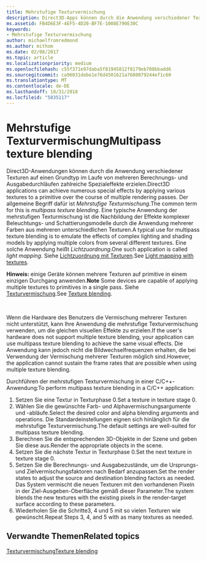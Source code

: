 ```yaml
---
title: Mehrstufige Texturvermischung
description: Direct3D-Apps können durch die Anwendung verschiedener Texturen auf eine Primitive im Laufe von mehreren Berechnungs- und Ausgabedurchläufen zahlreiche Spezialeffekte erzielen.
ms.assetid: FB4D6E3F-4EF5-4D20-BF7E-1008E790E30C
keywords:
- Mehrstufige Texturvermischung
author: michaelfromredmond
ms.author: mithom
ms.date: 02/08/2017
ms.topic: article
ms.localizationpriority: medium
ms.openlocfilehash: c55f371e97daba5f81945812f8179eb708bbadd6
ms.sourcegitcommit: ca96031debe1e76d4501621a7680079244ef1c60
ms.translationtype: MT
ms.contentlocale: de-DE
ms.lasthandoff: 10/31/2018
ms.locfileid: "5835117"
---
```

# <a name="multipass-texture-blending"></a><span data-ttu-id="260f3-104">Mehrstufige Texturvermischung</span><span class="sxs-lookup"><span data-stu-id="260f3-104">Multipass texture blending</span></span>


<span data-ttu-id="260f3-105">Direct3D-Anwendungen können durch die Anwendung verschiedener Texturen auf einen Grundtyp im Laufe von mehreren Berechnungs- und Ausgabedurchläufen zahlreiche Spezialeffekte erzielen.</span><span class="sxs-lookup"><span data-stu-id="260f3-105">Direct3D applications can achieve numerous special effects by applying various textures to a primitive over the course of multiple rendering passes.</span></span> <span data-ttu-id="260f3-106">Der allgemeine Begriff dafür ist *Mehrstufige Texturmischung*.</span><span class="sxs-lookup"><span data-stu-id="260f3-106">The common term for this is *multipass texture blending*.</span></span> <span data-ttu-id="260f3-107">Eine typische Anwendung der mehrstufigen Texturmischung ist die Nachbildung der Effekte komplexer Beleuchtungs- und Schattierungsmodelle durch die Anwendung mehrerer Farben aus mehreren unterschiedlichen Texturen.</span><span class="sxs-lookup"><span data-stu-id="260f3-107">A typical use for multipass texture blending is to emulate the effects of complex lighting and shading models by applying multiple colors from several different textures.</span></span> <span data-ttu-id="260f3-108">Eine solche Anwendung heißt *Lichtzuordnung*.</span><span class="sxs-lookup"><span data-stu-id="260f3-108">One such application is called *light mapping*.</span></span> <span data-ttu-id="260f3-109">Siehe [Lichtzuordnung mit Texturen](light-mapping-with-textures.md).</span><span class="sxs-lookup"><span data-stu-id="260f3-109">See [Light mapping with textures](light-mapping-with-textures.md).</span></span>

<span data-ttu-id="260f3-110">**Hinweis:**  einige Geräte können mehrere Texturen auf primitive in einem einzigen Durchgang anwenden.</span><span class="sxs-lookup"><span data-stu-id="260f3-110">**Note** Some devices are capable of applying multiple textures to primitives in a single pass.</span></span> <span data-ttu-id="260f3-111">Siehe [Texturvermischung](texture-blending.md).</span><span class="sxs-lookup"><span data-stu-id="260f3-111">See [Texture blending](texture-blending.md).</span></span>

 

<span data-ttu-id="260f3-112">Wenn die Hardware des Benutzers die Vermischung mehrerer Texturen nicht unterstützt, kann Ihre Anwendung die mehrstufige Texturvermischung verwenden, um die gleichen visuellen Effekte zu erzielen.</span><span class="sxs-lookup"><span data-stu-id="260f3-112">If the user's hardware does not support multiple texture blending, your application can use multipass texture blending to achieve the same visual effects.</span></span> <span data-ttu-id="260f3-113">Die Anwendung kann jedoch nicht die Bildwechselfrequenzen erhalten, die bei Verwendung der Vermischung mehrerer Texturen möglich sind.</span><span class="sxs-lookup"><span data-stu-id="260f3-113">However, the application cannot sustain the frame rates that are possible when using multiple texture blending.</span></span>

<span data-ttu-id="260f3-114">Durchführen der mehrstufigen Texturvermischung in einer C/C++-Anwendung:</span><span class="sxs-lookup"><span data-stu-id="260f3-114">To perform multipass texture blending in a C/C++ application:</span></span>

1.  <span data-ttu-id="260f3-115">Setzen Sie eine Textur in Texturphase 0.</span><span class="sxs-lookup"><span data-stu-id="260f3-115">Set a texture in texture stage 0.</span></span>
2.  <span data-ttu-id="260f3-116">Wählen Sie die gewünschte Farb- und Alphavermischungsargumente und -abläufe.</span><span class="sxs-lookup"><span data-stu-id="260f3-116">Select the desired color and alpha blending arguments and operations.</span></span> <span data-ttu-id="260f3-117">Die Standardeinstellungen eignen sich hinlänglich für die mehrstufige Texturvermischung.</span><span class="sxs-lookup"><span data-stu-id="260f3-117">The default settings are well-suited for multipass texture blending.</span></span>
3.  <span data-ttu-id="260f3-118">Berechnen Sie die entsprechenden 3D-Objekte in der Szene und geben Sie diese aus.</span><span class="sxs-lookup"><span data-stu-id="260f3-118">Render the appropriate objects in the scene.</span></span>
4.  <span data-ttu-id="260f3-119">Setzen Sie die nächste Textur in Texturphase 0.</span><span class="sxs-lookup"><span data-stu-id="260f3-119">Set the next texture in texture stage 0.</span></span>
5.  <span data-ttu-id="260f3-120">Setzen Sie die Berechnungs- und Ausgabezustände, um die Ursprungs- und Zielvermischungsfaktoren nach Bedarf anzupassen.</span><span class="sxs-lookup"><span data-stu-id="260f3-120">Set the render states to adjust the source and destination blending factors as needed.</span></span> <span data-ttu-id="260f3-121">Das System vermischt die neuen Texturen mit den vorhandenen Pixeln in der Ziel-Ausgeben-Oberfläche gemäß dieser Parameter.</span><span class="sxs-lookup"><span data-stu-id="260f3-121">The system blends the new textures with the existing pixels in the render-target surface according to these parameters.</span></span>
6.  <span data-ttu-id="260f3-122">Wiederholen Sie die Schritte3, 4 und 5 mit so vielen Texturen wie gewünscht.</span><span class="sxs-lookup"><span data-stu-id="260f3-122">Repeat Steps 3, 4, and 5 with as many textures as needed.</span></span>

## <a name="span-idrelated-topicsspanrelated-topics"></a><span data-ttu-id="260f3-123"><span id="related-topics"></span>Verwandte Themen</span><span class="sxs-lookup"><span data-stu-id="260f3-123"><span id="related-topics"></span>Related topics</span></span>


[<span data-ttu-id="260f3-124">Texturvermischung</span><span class="sxs-lookup"><span data-stu-id="260f3-124">Texture blending</span></span>](texture-blending.md)

 

 




